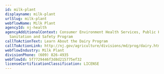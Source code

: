 ```yaml
---
id: milk-plant
displayname: milk-plant
urlSlug: milk-plant
webflowName: Milk Plant
agencyId: nj-health
agencyAdditionalContext: Consumer Environment Health Services, Public Health
  Sanitation and Safety Program
callToActionText: Learn About the Dairy Program
callToActionLink: http://nj.gov/agriculture/divisions/md/prog/dairy.html
webflowIndustry: Milk Plant
divisionPhone: (609) 826-4935
webflowId: 5f7729446f3d8d215775ef32
licenseCertificationClassification: LICENSE
---
```

